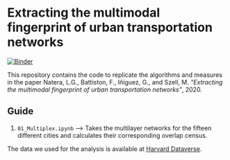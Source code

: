 # Extracting the multimodal fingerprint of urban transportation networks

[![Binder](https://mybinder.org/badge_logo.svg)](https://mybinder.org/v2/gh/nateraluis/Multimodal-Fingerprint/master)

This repository contains the code to replicate the algorithms and measures in the paper Natera, L.G., Battiston, F., Iñiguez, G., and Szell, M. *"Extracting the multimodal fingerprint of urban transportation networks"*, 2020.

## Guide
1. ```01_Multiplex.ipynb``` --> Takes the multilayer networks for the fifteen different cities and calculates their corresponding overlap census.

The data we used for the analysis is available at [Harvard Dataverse](https://dataverse.harvard.edu/dataset.xhtml?persistentId=doi:10.7910/DVN/GSOPCK).
